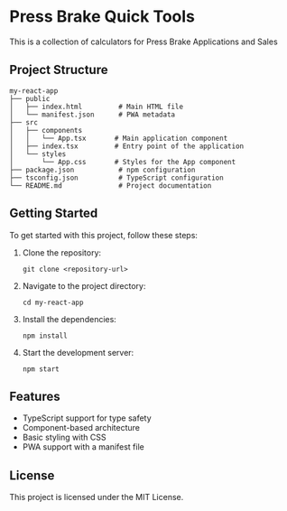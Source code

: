 # Press Brake Quick Tools

This is a collection of calculators for Press Brake Applications and Sales

## Project Structure

```
my-react-app
├── public
│   ├── index.html         # Main HTML file
│   └── manifest.json      # PWA metadata
├── src
│   ├── components
│   │   └── App.tsx       # Main application component
│   ├── index.tsx         # Entry point of the application
│   └── styles
│       └── App.css       # Styles for the App component
├── package.json           # npm configuration
├── tsconfig.json          # TypeScript configuration
└── README.md              # Project documentation
```

## Getting Started

To get started with this project, follow these steps:

1. Clone the repository:
   ```
   git clone <repository-url>
   ```

2. Navigate to the project directory:
   ```
   cd my-react-app
   ```

3. Install the dependencies:
   ```
   npm install
   ```

4. Start the development server:
   ```
   npm start
   ```

## Features

- TypeScript support for type safety
- Component-based architecture
- Basic styling with CSS
- PWA support with a manifest file

## License

This project is licensed under the MIT License.
